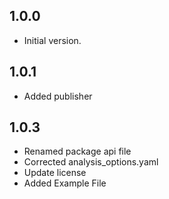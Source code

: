 ## 1.0.0

- Initial version.

## 1.0.1

- Added publisher

## 1.0.3
- Renamed package api file
- Corrected analysis_options.yaml
- Update license
- Added Example File